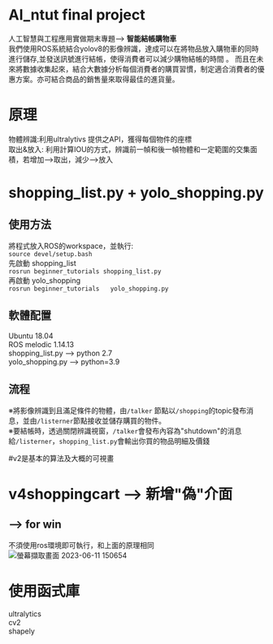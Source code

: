 # AI_ntut final project
人工智慧與工程應用實做期末專題--> **智能結帳購物車**  
我們使用ROS系統結合yolov8的影像辨識，達成可以在將物品放入購物車的同時進行儲存,並發送訊號進行結帳，使得消費者可以減少購物結帳的時間 。 
而且在未來將數據收集起來，結合大數據分析每個消費者的購買習慣，制定適合消費者的優惠方案。亦可結合商品的銷售量來取得最佳的進貨量。  
# 原理
物體辨識:利用ultralytivs 提供之API，獲得每個物件的座標  
取出&放入: 利用計算IOU的方式，辨識前一幀和後一幀物體和一定範圍的交集面積，若增加-->取出，減少-->放入  

# shopping_list.py + yolo_shopping.py
## 使用方法
將程式放入ROS的workspace，並執行:    
``` source devel/setup.bash ```  
先啟動 shopping_list  
``` rosrun beginner_tutorials shopping_list.py ```  
再啟動  yolo_shopping  
``` rosrun beginner_tutorials   yolo_shopping.py ```  
## 軟體配置  
Ubuntu 18.04  
ROS melodic 1.14.13  
shopping_list.py --> python 2.7   
yolo_shopping.py --> python=3.9   
## 流程  
※將影像辨識到且滿足條件的物體，由```/talker``` 節點以```/shopping```的topic發布消息，並由```/listerner```節點接收並儲存購買的物件。  
※要結帳時，透過關閉辨識視窗，```/talker```會發布內容為"shutdown"的消息給```/listerner```，```shopping_list.py```會輸出你買的物品明細及價錢

#v2是基本的算法及大概的可視畫

# v4shoppingcart --> 新增"偽"介面
## --> for win
不須使用ros環境即可執行，和上面的原理相同
![螢幕擷取畫面 2023-06-11 150654](https://github.com/109810022/AI_ntut/assets/100888502/d54395f0-ca1c-4634-97a0-19dcb38ad2f5)


# 使用函式庫
ultralytics  
cv2  
shapely

